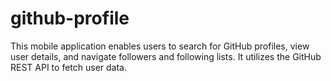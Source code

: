 # github-profile
This mobile application enables users to search for GitHub profiles, view user details, and navigate followers and following lists. It utilizes the GitHub REST API to fetch user data.

